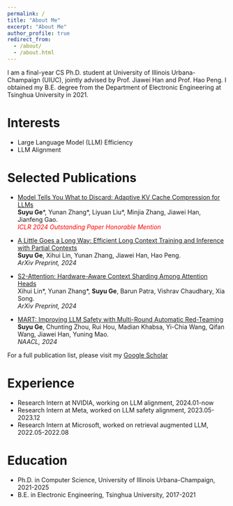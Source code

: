 ```yaml
---
permalink: /
title: "About Me"
excerpt: "About Me"
author_profile: true
redirect_from: 
  - /about/
  - /about.html
---
```



I am a final-year CS Ph.D. student at University of Illinois Urbana-Champaign (UIUC), jointly advised by Prof. Jiawei Han and Prof. Hao Peng. I obtained my B.E. degree from the Department of Electronic Engineering at Tsinghua University in 2021.



<!-- I am passionate about designing text mining algorithm for real-world application, including recommendation, medical NLP and NLP for social good.
As such, I work at the intersection of data mining and natural language processing. -->
<!-- 
Currently, I am working on topic-based summarization with minimal supervision, a novel task for large corpus summarization, advised by Prof. [Jiawei Han](http://hanj.cs.illinois.edu/). -->

Interests
======
* Large Language Model (LLM) Efficiency
* LLM Alignment


Selected Publications
======
* [Model Tells You What to Discard: Adaptive KV Cache Compression for LLMs](https://arxiv.org/abs/2110.08845.pdf) \
**Suyu Ge**\*, Yunan Zhang\*, Liyuan Liu\*, Minjia Zhang, Jiawei Han, Jianfeng Gao. \
*<span style="color:red">ICLR 2024 Outstanding Paper Honorable Mention</span>* 

* [A Little Goes a Long Way: Efficient Long Context Training and Inference with Partial Contexts](https://arxiv.org/pdf/2410.01485) \
**Suyu Ge**, Xihui Lin, Yunan Zhang, Jiawei Han, Hao Peng. \
*ArXiv Preprint, 2024* 

* [S2-Attention: Hardware-Aware Context Sharding Among Attention Heads](https://arxiv.org/pdf/2407.17678) \
Xihui Lin\*, Yunan Zhang\*, **Suyu Ge**, Barun Patra, Vishrav Chaudhary, Xia Song. \
*ArXiv Preprint, 2024* 

* [MART: Improving LLM Safety with Multi-Round Automatic Red-Teaming](https://arxiv.org/pdf/2311.07689) \
**Suyu Ge**, Chunting Zhou, Rui Hou, Madian Khabsa, Yi-Chia Wang, Qifan Wang, Jiawei Han, Yuning Mao. \
*NAACL, 2024* 

For a full publication list, please visit my [Google Scholar](https://gesy17.github.io/publications/)

Experience
======
* Research Intern at NVIDIA, working on LLM alignment, 2024.01-now
* Research Intern at Meta, worked on LLM safety alignment, 2023.05-2023.12
* Research Intern at Microsoft, worked on retrieval augmented LLM, 2022.05-2022.08

Education
======
* Ph.D. in Computer Science, University of Illinois Urbana-Champaign, 2021-2025
* B.E. in Electronic Engineering, Tsinghua University, 2017-2021
